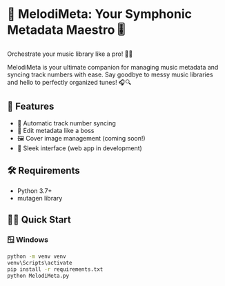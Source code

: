 # 🎵 MelodiMeta: Your Symphonic Metadata Maestro 🎚️

Orchestrate your music library like a pro! 🎼✨

MelodiMeta is your ultimate companion for managing music metadata and syncing track numbers with ease. Say goodbye to messy music libraries and hello to perfectly organized tunes! 🎧🔍

## 🚀 Features

- 🔄 Automatic track number syncing
- 📝 Edit metadata like a boss
- 🖼️ Cover image management (coming soon!)
- 🎨 Sleek interface (web app in development)

## 🛠️ Requirements

- Python 3.7+
- mutagen library

## 🏃‍♂️ Quick Start

### 🪟 Windows

```bash
python -m venv venv
venv\Scripts\activate
pip install -r requirements.txt
python MelodiMeta.py